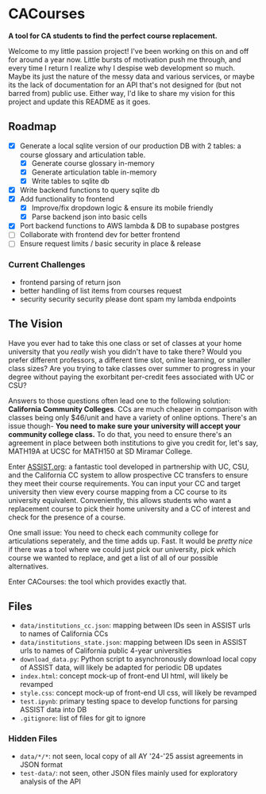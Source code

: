 # CACourses

**A tool for CA students to find the perfect course replacement.**

Welcome to my little passion project! I've been working on this on and off for around a year now. Little bursts of motivation push me through, and every time I return I realize why I despise web development so much. Maybe its just the nature of the messy data and various services, or maybe its the lack of documentation for an API that's not designed for (but not barred from) public use. Either way, I'd like to share my vision for this project and update this README as it goes.

## Roadmap

- [x] Generate a local sqlite version of our production DB with 2 tables: a course glossary and articulation table.
  - [x] Generate course glossary in-memory
  - [x] Generate articulation table in-memory
  - [x] Write tables to sqlite db
- [x] Write backend functions to query sqlite db
- [x] Add functionality to frontend
  - [x] Improve/fix dropdown logic & ensure its mobile friendly
  - [x] Parse backend json into basic cells
- [x] Port backend functions to AWS lambda & DB to supabase postgres
- [ ] Collaborate with frontend dev for better frontend
- [ ] Ensure request limits / basic security in place & release

### Current Challenges

- frontend parsing of return json
- better handling of list items from courses request
- security security security please dont spam my lambda endpoints

## The Vision

Have you ever had to take this one class or set of classes at your home university that you *really* wish you didn't have to take there? Would you prefer different professors, a different time slot, online learning, or smaller class sizes? Are you trying to take classes over summer to progress in your degree without paying the exorbitant per-credit fees associated with UC or CSU?

Answers to those questions often lead one to the following solution: **California Community Colleges**. CCs are much cheaper in comparison with classes being only $46/unit and have a variety of online options. There's an issue though- **You need to make sure your university will accept your community college class.** To do that, you need to ensure there's an agreement in place between both institutions to give you credit for, let's say, MATH19A at UCSC for MATH150 at SD Miramar College.

Enter [ASSIST.org](https://assist.org): a fantastic tool developed in partnership with UC, CSU, and the California CC system to allow prospective CC transfers to ensure they meet their course requirements. You can input your CC and target university then view every course mapping from a CC course to its university equivalent. Conveniently, this allows students who want a replacement course to pick their home university and a CC of interest and check for the presence of a course.

One small issue: You need to check each community college for articulations seperately, and the time adds up. Fast. It would be *pretty nice* if there was a tool where we could just pick our university, pick which course we wanted to replace, and get a list of all of our possible alternatives.

Enter CACourses: the tool which provides exactly that.

## Files

- `data/institutions_cc.json`: mapping between IDs seen in ASSIST urls to names of California CCs
- `data/institutions_state.json`: mapping between IDs seen in ASSIST urls to names of California public 4-year universities
- `download_data.py`: Python script to asynchronously download local copy of ASSIST data, will likely be adapted for periodic DB updates
- `index.html`: concept mock-up of front-end UI html, will likely be revamped
- `style.css`: concept mock-up of front-end UI css, will likely be revamped
- `test.ipynb`: primary testing space to develop functions for parsing ASSIST data into DB
- `.gitignore`: list of files for git to ignore

### Hidden Files

- `data/*/*`: not seen, local copy of all AY '24-'25 assist agreements in JSON format
- `test-data/`: not seen, other JSON files mainly used for exploratory analysis of the API
